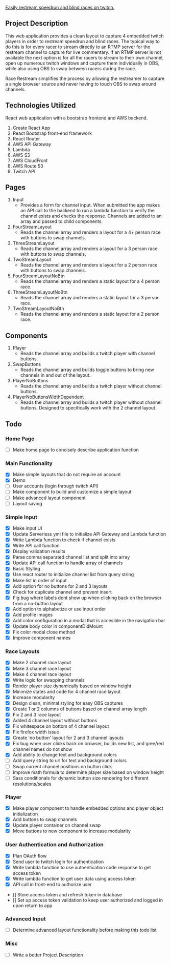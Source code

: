[Easily restream speedrun and blind races on twitch.](https://racerestream.com)

## Project Description

This web application provides a clean layout to capture 4 embedded twitch players in order to restream speedrun and blind races. The typical way to do this is for every racer to stream directly to an RTMP server for the restream channel to capture for live commentary. If an RTMP server is not available the next option is for all the racers to stream to their own channel, open up numerous twitch windows and capture them individually in OBS, while also using OBS to swap between racers during the race.

Race Restream simplifies the process by allowing the restreamer to capture a single browser source and never having to touch OBS to swap around channels.

## Technologies Utilized

React web application with a bootstrap frontend and AWS backend.

1. Create React App
2. React Bootstrap front-end framework
3. React Router
4. AWS API Gateway
5. Lambda
6. AWS S3
7. AWS CloudFront
8. AWS Route 53
9. Twitch API

## Pages

1. Input
   - Provides a form for channel input. When submitted the app makes an API call to the backend to run a lambda function to verify the channel exists and checks the response. Channels are added to an array and passed to child components.
2. FourStreamLayout
   - Reads the channel array and renders a layout for a 4+ person race with buttons to swap channels.
3. ThreeStreamLayout
   - Reads the channel array and renders a layout for a 3 person race with buttons to swap channels.
4. TwoStreamLayout
   - Reads the channel array and renders a layout for a 2 person race with buttons to swap channels.
5. FourStreamLayoutNoBtn
   - Reads the channel array and renders a static layout for a 4 person race.
6. ThreeStreamLayoutNoBtn
   - Reads the channel array and renders a static layout for a 3 person race.
7. TwoStreamLayoutNoBtn
   - Reads the channel array and renders a static layout for a 2 person race.

## Components

1. Player
   - Reads the channel array and builds a twitch player with channel buttons.
2. SwapButtons
   - Reads the channel array and builds toggle buttons to bring new channels in and out of the layout.
3. PlayerNoButtons
   - Reads the channel array and builds a twitch player without channel buttons.
4. PlayerNoButtonsWidthDependent
   - Reads the channel array and builds a twitch player without channel buttons. Designed to specifically work with the 2 channel layout.

## Todo

### Home Page

- [ ] Make home page to concisely describe application function

### Main Functionality

- [x] Make simple layouts that do not require an account
- [x] Demo
- [ ] User accounts (login through twitch API)
- [ ] Make component to build and customize a simple layout
- [ ] Make advanced layout component
- [ ] Layout saving

### Simple Input

- [x] Make input UI
- [x] Update Serverless yml file to initialize API Gateway and Lambda function
- [x] Write Lambda function to check if channel exists
- [x] Write API call function
- [x] Display validation results
- [x] Parse comma separated channel list and split into array
- [x] Update API call function to handle array of channels
- [x] Basic Styling
- [x] Use react router to initialize channel list from query string
- [x] Make list in order of input
- [x] Add option for no buttons for 2 and 3 layouts
- [x] Check for duplicate channel and prevent insert
- [x] Fig bug where labels dont show up when clicking back on the browser from a no-button layout
- [x] Add option to alphabetize or use input order
- [x] Add profile images
- [x] Add color configuration in a modal that is accesible in the navigation bar
- [x] Update body color in componentDidMount
- [x] Fix color modal close method
- [x] Improve component names

### Race Layouts

- [x] Make 2 channel race layout
- [x] Make 3 channel race layout
- [x] Make 4 channel race layout
- [x] Write logic for swapping channels
- [x] Render player size dynamically based on window height
- [x] Minimize states and code for 4 channel race layout
- [x] Increase modularity
- [x] Design clean, minimal styling for easy OBS captures
- [x] Create 1 or 2 columns of buttons based on channel array length
- [x] Fix 2 and 3 race layout
- [x] Added 4 channel layout without buttons
- [x] Fix whitespace on bottom of 4 channel layout
- [x] Fix firefox width issue
- [x] Create 'no button' layout for 2 and 3 channel layouts
- [x] Fix bug when user clicks back on browser, builds new list, and gree/red channel names do not show
- [x] Add ability to change text and background colors
- [ ] Add query string to url for text and background colors
- [ ] Swap current channel positions on button click
- [ ] Improve math formula to determine player size based on window height
- [ ] Sass conditionals for dynamic button size rendering for different resolutions/scales

### Player

- [x] Make player component to handle embedded options and player object initialization
- [x] Add buttons to swap channels
- [x] Update player container on channel swap
- [x] Move buttons to new component to increase modularity

### User Authentication and Authorization

- [x] Plan OAuth flow
- [x] Send user to twitch login for authentication
- [x] Write lambda function to use authentication code response to get access token
- [x] Write lambda function to get user data using access token
- [x] API call in front-end to authorize user
- [] Store access token and refresh token in database
- [] Set up access token validation to keep user authorized and logged in upon return to app

### Advanced Input

- [ ] Determine advanced layout functionality before making this todo list

### Misc

- [ ] Write a better Project Description
